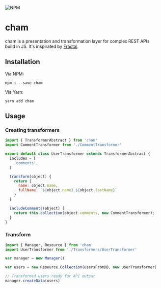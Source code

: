 ![NPM](https://img.shields.io/npm/dt/cham.svg)

# cham
cham is a presentation and transformation layer for complex REST APIs build in JS. It's inspirated by [Fractal](https://github.com/thephpleague/fractal).

## Installation
Via NPM:
```
npm i --save cham
```

Via Yarn:
```
yarn add cham
```

## Usage
### Creating transformers
```javascript
import { TransformerAbstract } from 'cham'
import CommentTransformer from './CommentTransformer'

export default class UserTransformer extends TransformerAbstract {
  includes = [
    'comments',
  ]

  transform(object) {
    return {
      name: object.name,
      fullName: `${object.name} ${object.lastName}`
    }
  }

  includeComments(object) {
    return this.collection(object.comments, new CommentTransformer);
  }
}
```

### Transform
```javascript
import { Manager, Resource } from 'cham'
import UserTransformer from './Transformers/UserTransformer'

var manager = new Manager()

var users = new Resource.Collection(usersFromDB, new UserTransformer)

// Transformed users ready for API output
manager.createData(users)
```
